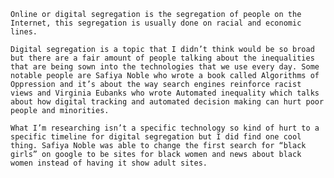 	Online or digital segregation is the segregation of people on the Internet, this segregation is usually done on racial and economic lines. 
	
    Digital segregation is a topic that I didn’t think would be so broad but there are a fair amount of people talking about the inequalities that are being sown into the technologies that we use every day. Some notable people are Safiya Noble who wrote a book called Algorithms of Oppression and it’s about the way search engines reinforce racist views and Virginia Eubanks who wrote Automated inequality which talks about how digital tracking and automated decision making can hurt poor people and minorities.
 	
    What I’m researching isn’t a specific technology so kind of hurt to a specific timeline for digital segregation but I did find one cool thing. Safiya Noble was able to change the first search for “black girls” on google to be sites for black women and news about black women instead of having it show adult sites.

